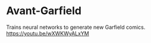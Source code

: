 # Avant-Garfield
Trains neural networks to generate new Garfield comics.
https://youtu.be/wXWKWyALxYM
